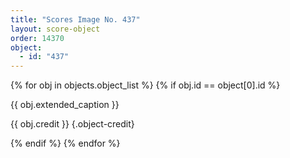 ```yaml
---
title: "Scores Image No. 437"
layout: score-object
order: 14370
object:
  - id: "437"
---
```


{% for obj in objects.object_list %}
{% if obj.id == object[0].id %}

{{ obj.extended_caption }}

{{ obj.credit }} {.object-credit}

{% endif %}
{% endfor %}
